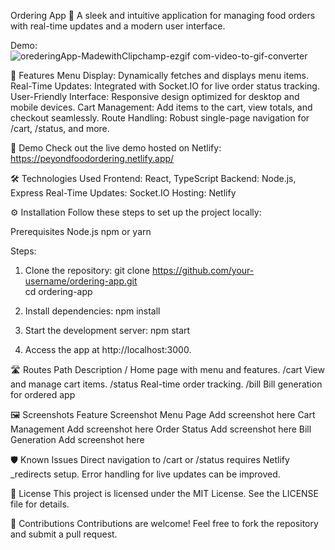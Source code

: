 Ordering App 🍴
A sleek and intuitive application for managing food orders with real-time updates and a modern user interface.

Demo:
![orederingApp-MadewithClipchamp-ezgif com-video-to-gif-converter](https://github.com/user-attachments/assets/172a3d21-5467-47c8-9f26-8369a724854b)

📜 Features
Menu Display: Dynamically fetches and displays menu items.
Real-Time Updates: Integrated with Socket.IO for live order status tracking.
User-Friendly Interface: Responsive design optimized for desktop and mobile devices.
Cart Management: Add items to the cart, view totals, and checkout seamlessly.
Route Handling: Robust single-page navigation for /cart, /status, and more.

🚀 Demo
Check out the live demo hosted on Netlify:
https://peyondfoodordering.netlify.app/


🛠️ Technologies Used
Frontend: React, TypeScript
Backend: Node.js, Express
Real-Time Updates: Socket.IO
Hosting: Netlify


⚙️ Installation
Follow these steps to set up the project locally:

Prerequisites
Node.js
npm or yarn


Steps:
1. Clone the repository:
    git clone https://github.com/your-username/ordering-app.git  
    cd ordering-app  

2. Install dependencies:
    npm install  


3. Start the development server:
    npm start  

4. Access the app at http://localhost:3000.


🛣️ Routes
Path	    Description
/	        Home page with menu and features.
/cart	    View and manage cart items.
/status	    Real-time order tracking.
/bill       Bill generation for ordered app


🖼️ Screenshots
Feature	            Screenshot
Menu Page	        Add screenshot here
Cart Management	    Add screenshot here
Order Status	    Add screenshot here
Bill Generation     Add screenshot here


🛡️ Known Issues
Direct navigation to /cart or /status requires Netlify _redirects setup.
Error handling for live updates can be improved.

📝 License
This project is licensed under the MIT License. See the LICENSE file for details.

🤝 Contributions
Contributions are welcome! Feel free to fork the repository and submit a pull request.
